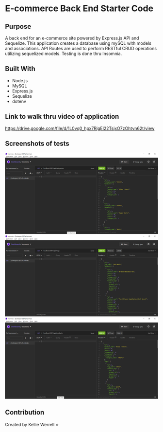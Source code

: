 # E-commerce Back End Starter Code

## Purpose
A back end for an e-commerce site powered by Express.js API and Sequelize. This application creates a database using mySQL with models and associations. API Routes are used to perform RESTful CRUD operations utilizing sequelized models. Testing is done thru Insomnia.

## Built With
* Node.js
* MySQL
* Express.js
* Sequelize
* dotenv

## Link to walk thru video of application
https://drive.google.com/file/d/1L0vq0_hpx7RjgEl22TsjxO7zOhtvn62t/view

## Screenshots of tests
![](./assets/images/screenshots/categories.png)
![](./assets/images/screenshots/tags.png)
![](./assets/images/screenshots/products.png)



## Contribution
Created by Kellie Werrell :star:

